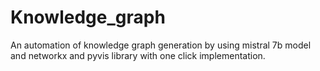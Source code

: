 # Knowledge_graph
An automation of knowledge graph generation by using mistral 7b model and networkx and pyvis library with one click implementation.
